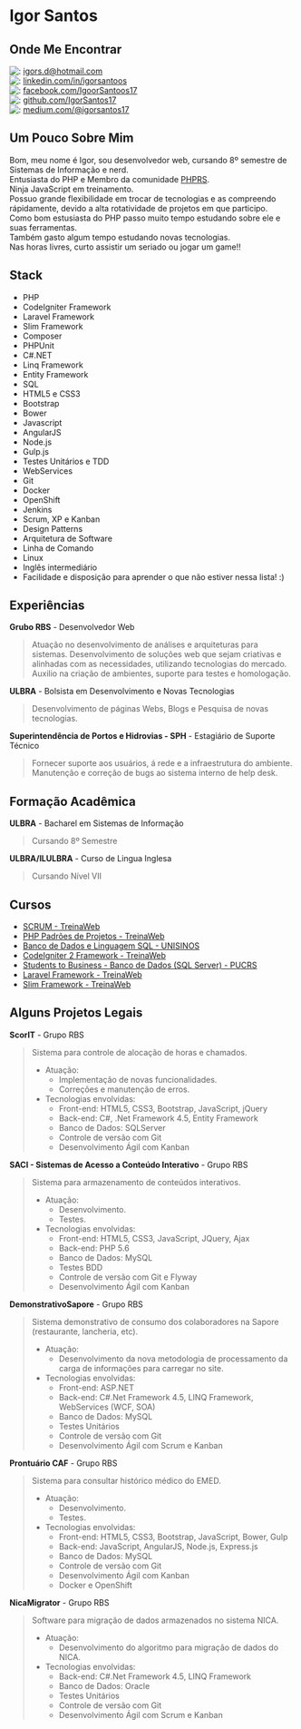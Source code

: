 # Igor Santos

## Onde Me Encontrar
![:](https://cdn3.iconfinder.com/data/icons/social-media-logos-flat-colorful-1/2048/5382_-_Outlook-20.png) [igors.d@hotmail.com](mailto:igors.d@hotmail.com)  
![:](https://cdn2.iconfinder.com/data/icons/social-icon-3/512/social_style_3_in-20.png) [linkedin.com/in/igorsantoos](https://www.linkedin.com/in/igorsantoos)  
![:](https://cdn0.iconfinder.com/data/icons/small-n-flat/24/678128-social-facebook-20.png) [facebook.com/IgoorSantoos17](https://www.facebook.com/IgoorSantoos17)  
![:](https://cdn4.iconfinder.com/data/icons/ionicons/512/icon-social-github-20.png) [github.com/IgorSantos17](https://github.com/IgorSantos17)  
![:](https://cdn4.iconfinder.com/data/icons/picons-social/57/53-medium-3-20.png) [medium.com/@igorsantos17](https://medium.com/@igorsantos17)

## Um Pouco Sobre Mim
Bom, meu nome é Igor, sou desenvolvedor web, cursando 8º semestre de Sistemas de Informação e nerd.  
Entusiasta do PHP e Membro da comunidade [PHPRS](https://www.meetup.com/pt-BR/PHP-RS/).  
Ninja JavaScript em treinamento.  
Possuo grande flexibilidade em trocar de tecnologias e as compreendo rápidamente, devido a alta rotatividade de projetos em que participo.  
Como bom estusiasta do PHP passo muito tempo estudando sobre ele e suas ferramentas.  
Também gasto algum tempo estudando novas tecnologias.  
Nas horas livres, curto assistir um seriado ou jogar um game!!


## Stack
- PHP
- CodeIgniter Framework
- Laravel Framework
- Slim Framework
- Composer
- PHPUnit
- C#.NET
- Linq Framework
- Entity Framework
- SQL
- HTML5 e CSS3
- Bootstrap
- Bower
- Javascript
- AngularJS
- Node.js
- Gulp.js
- Testes Unitários e TDD
- WebServices
- Git
- Docker
- OpenShift
- Jenkins
- Scrum, XP e Kanban
- Design Patterns
- Arquitetura de Software
- Linha de Comando
- Linux
- Inglês intermediário
- Facilidade e disposição para aprender o que não estiver nessa lista! :)

## Experiências
**Grubo RBS** - Desenvolvedor Web
> Atuação no desenvolvimento de análises e arquiteturas para sistemas.
Desenvolvimento de soluções web que sejam criativas e alinhadas com as necessidades, utilizando tecnologias do mercado.
Auxilio na criação de ambientes, suporte para testes e homologação.

**ULBRA** - Bolsista em Desenvolvimento e Novas Tecnologias
> Desenvolvimento de páginas Webs, Blogs e Pesquisa de novas tecnologias.

**Superintendência de Portos e Hidrovias - SPH** - Estagiário de Suporte Técnico
> Fornecer suporte aos usuários, á rede e a infraestrutura do ambiente.
Manutenção e correção de bugs ao sistema interno de help desk.

## Formação Acadêmica
**ULBRA** - Bacharel em Sistemas de Informação
> Cursando 8º Semestre

**ULBRA/ILULBRA** - Curso de Lingua Inglesa 
> Cursando Nível VII

## Cursos
- [SCRUM - TreinaWeb](https://drive.google.com/file/d/0B9Jduql5E7H5NDZpZTVnUlpmbW8/view)
- [PHP Padrões de Projetos - TreinaWeb](https://drive.google.com/file/d/0B9Jduql5E7H5ZTZ0TG9oMXZQd1E/view)
- [Banco de Dados e Linguagem SQL - UNISINOS](https://drive.google.com/file/d/0B9Jduql5E7H5ZkdqaHlpMXd4QU0/view)
- [CodeIgniter 2 Framework - TreinaWeb](https://drive.google.com/file/d/0B9Jduql5E7H5VnBfdjhoMmp4Tms/view)
- [Students to Business - Banco de Dados (SQL Server) - PUCRS](https://drive.google.com/file/d/0B9Jduql5E7H5ZUxFODJ5c3hlS0E/view)
- [Laravel Framework - TreinaWeb](https://drive.google.com/file/d/0B9Jduql5E7H5aG1RNzJVaXp4VW8/view)
- [Slim Framework - TreinaWeb](https://drive.google.com/file/d/0B9Jduql5E7H5M1MyWnM1TlE3RUU/)

## Alguns Projetos Legais

**ScorIT** - Grupo RBS
> Sistema para controle de alocação de horas e chamados.   
> - Atuação:   
>   - Implementação de novas funcionalidades.  
>   - Correções e manutenção de erros.  
> - Tecnologias envolvidas:   
>   - Front-end: HTML5, CSS3, Bootstrap, JavaScript, jQuery  
>   - Back-end: C#, .Net Framework 4.5, Entity Framework  
>   - Banco de Dados: SQLServer  
>   - Controle de versão com Git  
>   - Desenvolvimento Ágil com Kanban

**SACI - Sistemas de Acesso a Conteúdo Interativo** - Grupo RBS
> Sistema para armazenamento de conteúdos interativos.  
> - Atuação:  
>   - Desenvolvimento.  
>   - Testes.  
> - Tecnologias envolvidas:  
>   - Front-end: HTML5, CSS3, JavaScript, JQuery, Ajax  
>   - Back-end: PHP 5.6  
>   - Banco de Dados: MySQL  
>   - Testes BDD  
>   - Controle de versão com Git e Flyway  
>   - Desenvolvimento Ágil com Kanban   

**DemonstrativoSapore** - Grupo RBS
> Sistema demonstrativo de consumo dos colaboradores na Sapore (restaurante, lancheria, etc).  
> - Atuação:   
>   - Desenvolvimento da nova metodologia de processamento da carga de informações para carregar no site.  
> - Tecnologias envolvidas:   
>   - Front-end: ASP.NET
>   - Back-end: C#.Net Framework 4.5, LINQ Framework, WebServices (WCF, SOA) 
>   - Banco de Dados: MySQL  
>   - Testes Unitários  
>   - Controle de versão com Git  
>   - Desenvolvimento Ágil com Scrum e Kanban  

**Prontuário CAF** - Grupo RBS
> Sistema para consultar histórico médico do EMED.  
> - Atuação:   
>   - Desenvolvimento.  
>   - Testes.  
> - Tecnologias envolvidas:   
>   - Front-end: HTML5, CSS3, Bootstrap, JavaScript, Bower, Gulp  
>   - Back-end: JavaScript, AngularJS, Node.js, Express.js  
>   - Banco de Dados: MySQL  
>   - Controle de versão com Git  
>   - Desenvolvimento Ágil com Kanban  
>   - Docker e OpenShift  

**NicaMigrator** - Grupo RBS
> Software para migração de dados armazenados no sistema NICA.  
> - Atuação:   
>   - Desenvolvimento do algoritmo para migração de dados do NICA.  
> - Tecnologias envolvidas:   
>   - Back-end: C#.Net Framework 4.5, LINQ Framework
>   - Banco de Dados: Oracle  
>   - Testes Unitários  
>   - Controle de versão com Git  
>   - Desenvolvimento Ágil com Scrum e Kanban  
